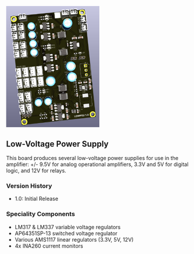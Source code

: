 <img src="screenshot.png" width="50%">

## Low-Voltage Power Supply

This board produces several low-voltage power supplies for use in the amplifier: +/- 9.5V for analog operational amplifiers, 3.3V and 5V for digital logic, and 12V for relays.

### Version History

- 1.0: Initial Release

### Speciality Components

* LM317 & LM337 variable voltage regulators
* AP64351SP-13 switched voltage regulator
* Various AMS1117 linear regulators (3.3V, 5V, 12V)
* 4x INA260 current monitors
